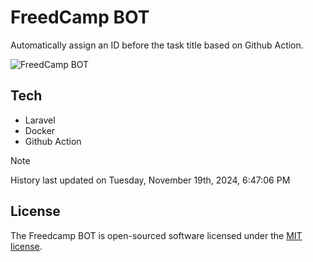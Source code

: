 # FreedCamp BOT

Automatically assign an ID before the task title based on Github Action.

![FreedCamp BOT](https://repository-images.githubusercontent.com/737932867/7d34798b-2680-471c-b089-a78a718d3d6a)

## Tech

- Laravel
- Docker
- Github Action

> [!NOTE]  
> History last updated on Tuesday, November 19th, 2024, 6:47:06 PM

## License

The Freedcamp BOT is open-sourced software licensed under the [MIT license](https://opensource.org/licenses/MIT).
